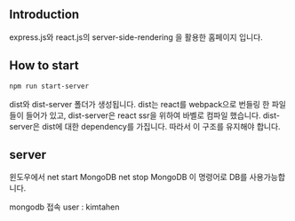 ## Introduction
express.js와 react.js의 server-side-rendering 을 활용한 홈페이지 입니다.

## How to start
```bash
npm run start-server
```

dist와 dist-server 폴더가 생성됩니다. dist는 react를 webpack으로 번들링 한 파일들이 들어가 있고, dist-server은 react ssr을 위하여 바벨로 컴파일 했습니다. dist-server은 dist에 대한 dependency를 가집니다. 따라서 이 구조를 유지해야 합니다.

## server
윈도우에서 
net start MongoDB 
net stop MongoDB
이 명령어로 DB를 사용가능합니다.

mongodb 접속
user : kimtahen


